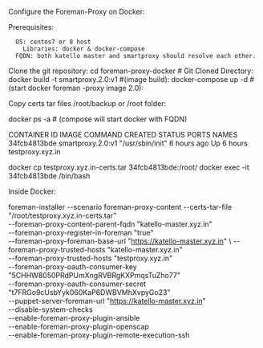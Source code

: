 Configure the Foreman-Proxy on Docker:

Prerequisites:

      OS: centos7 or 8 host
	    Libraries: docker & docker-compose 
      FQDN: both katello master and smartproxy should resolve each other.
      
Clone the git repository:
   cd foreman-proxy-docker   # Git Cloned Directory:
   docker build -t smartproxy.2.0:v1      #(image build):
   docker-compose up -d                   #(start docker foreman -proxy image 2.0):
   
Copy certs tar files /root/backup or /root  folder:

   docker ps -a        # (compose will start docker with FQDN)
   
   CONTAINER ID        IMAGE               COMMAND             CREATED             STATUS              PORTS               NAMES
   34fcb4813bde        smartproxy.2.0:v1   "/usr/sbin/init"    6 hours ago         Up 6 hours                              testproxy.xyz.in

   docker cp testproxy.xyz.in-certs.tar  34fcb4813bde:/root/
   docker exec -it 34fcb4813bde  /bin/bash

Inside Docker:

   foreman-installer  --scenario foreman-proxy-content  --certs-tar-file     "/root/testproxy.xyz.in-certs.tar" \
                    --foreman-proxy-content-parent-fqdn  "katello-master.xyz.in" \
                    --foreman-proxy-register-in-foreman           "true" \
                    --foreman-proxy-foreman-base-url              "https://katello-master.xyz.in" \ 
                    --foreman-proxy-trusted-hosts                 "katello-master.xyz.in" \
                    --foreman-proxy-trusted-hosts                 "testproxy.xyz.in" \
                    --foreman-proxy-oauth-consumer-key            "5CHHW8050PRdPUmXngRVBRgKXPmqsTuZho77" \
                    --foreman-proxy-oauth-consumer-secret         "t7FRGo9cUsbYyk060KaP6DWBVMhXvpyGo23" \
                    --puppet-server-foreman-url                   "https://katello-master.xyz.in" \
                    --disable-system-checks \
                    --enable-foreman-proxy-plugin-ansible \
                    --enable-foreman-proxy-plugin-openscap \
                    --enable-foreman-proxy-plugin-remote-execution-ssh
